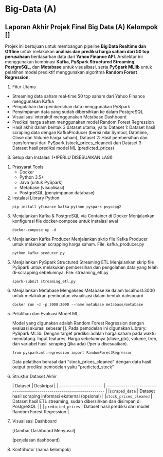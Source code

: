 # Big-Data (A)
## Laporan Akhir Projek Final Big Data (A) Kelompok []

Projek ini bertujuan untuk membangun pipeline **Big Data Realtime dan Offline** untuk melakukan **analisis dan prediksi harga saham dari 50 top perusahaan** berdasarkan data dari **Yahoo Finance API**. Arsitektur ini menggunakan kombinasi **Kafka**, **PySpark Structured Streaming**, **PostgreSQL**, dan **Metabase** untuk visualisasi, serta **PySpark MLlib** untuk pelatihan model prediktif menggunakan algoritma **Random Forest Regression**.

1. Fitur Utama

- Streaming data saham real-time 50 top saham dari Yahoo Finance menggunakan Kafka
- Pengolahan dan pembersihan data menggunakan PySpark
- Penyimpanan data yang sudah dibersihkan ke dalam PostgreSQL
- Visualisasi interaktif menggunakan Metabase Dashboard
- Prediksi harga saham menggunakan model Random Forest Regression
- Hasil akhir dalam bentuk 3 dataset utama, yaitu Dataset 1: Dataset hasil scraping data dengan KafkaProducer (berisi nilai Symbol, Datetime, Close dan Volume harga saham), Dataset 2: Hasil pembersihan dan transformasi dari PySpark (stock_prices_cleaned) dan Dataset 3: Dataset hasil prediksi model ML (predicted_prices)

3. Setup dan Instalasi (*!PERLU DISESUAIKAN LAGI)

 1) Prasyarat Tools
    - Docker
    - Python 3.5+
    - Java (untuk PySpark)
    - Metabase (visualisasi)
    - PostgreSQL (penyimpanan database)
 2) Instalasi Library Python
    ```
    pip install yfinance kafka-python pyspark psycopg2
    ```
 3) Menjalankan Kafka & PostgreSQL via Container di Docker
    Menjalankan konfigurasi file docker-compose untuk instalasi awal
    ```
    docker-compose up -d
    ```
 4) Menjalankan Kafka Producer
    Menjalankan skrip file Kafka Producer untuk melakukan scrapping harga saham. File: kafka_producer.py
    ```
    python kafka_producer.py
    ```
 5) Menjalankan PySpark Structured Streaming ETL
    Menjalankan skrip file PySpark untuk melakukan pembersihan dan pengolahan data yang telah di-scrapping sebelumnya. File: streaming_etl.py
    ```
    spark-submit streaming_etl.py
    ```
  6) Menjalankan Metabase
     Mengakses Metabase ke dalam localhost:3000 untuk melakukan pembuatan visualisasi dalam bentuk dahsboard
     ```
     docker run -d -p 3000:3000 --name metabase metabase/metabase
     ```
     
5. Pelatihan dan Evaluasi Model ML

   Model yang digunakan adalah Random Forest Regression dengan evaluasi akurasi sebesar []. Pada pemodelan ini digunakan Library: PySpark MLlib. Dengan target prediksi adalah harga saham pada waktu mendatang. Input features: Harga sebelumnya (close_ptc), volume, tren, dan variabel hasil scraping (jika ada) (!perlu disesuaikan).

   ```
   from pyspark.ml.regression import RandomForestRegressor
   ```
   Data pelatihan berasal dari "stock_prices_cleaned" dengan data hasil output prediksi pemodelan yaitu "predicted_stock"
   
7. Struktur Dataset Akhir

   | Dataset                | Deskripsi                                                                 |
| ---------------------- | ------------------------------------------------------------------------- |
|`scraped_data`         | Dataset hasil scraping informasi eksternal (opsional)                       |
|`stock_prices_cleaned` | Dataset hasil ETL streaming, sudah dibersihkan dan disimpan di PostgreSQL |              |
| `predicted_prices`     | Dataset hasil prediksi dari model Random Forest Regression                |

9. Visualisasi Dashboard

    [Gambar Dashboard Menyusul]

   (penjelasan dashboard)
   
11. Kontributor
    (nama kelompok)
